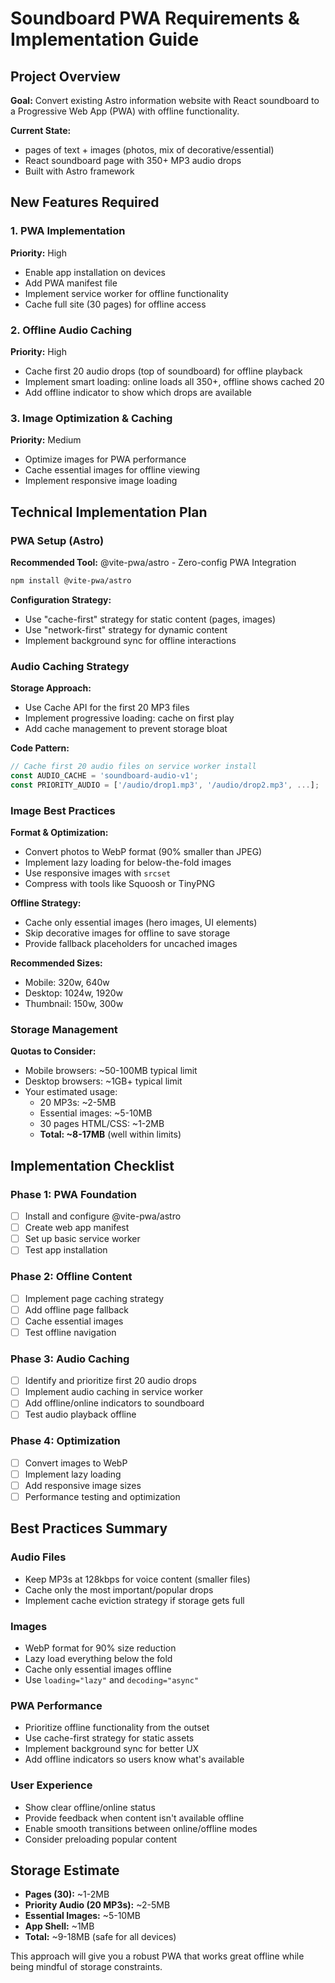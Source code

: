 # Soundboard PWA Requirements & Implementation Guide

## Project Overview

**Goal:** Convert existing Astro information website with React soundboard to a Progressive Web App (PWA) with offline functionality.

**Current State:**

- pages of text + images (photos, mix of decorative/essential)
- React soundboard page with 350+ MP3 audio drops
- Built with Astro framework

## New Features Required

### 1. PWA Implementation

**Priority:** High

- Enable app installation on devices
- Add PWA manifest file
- Implement service worker for offline functionality
- Cache full site (30 pages) for offline access

### 2. Offline Audio Caching

**Priority:** High

- Cache first 20 audio drops (top of soundboard) for offline playback
- Implement smart loading: online loads all 350+, offline shows cached 20
- Add offline indicator to show which drops are available

### 3. Image Optimization & Caching

**Priority:** Medium

- Optimize images for PWA performance
- Cache essential images for offline viewing
- Implement responsive image loading

## Technical Implementation Plan

### PWA Setup (Astro)

**Recommended Tool:** @vite-pwa/astro - Zero-config PWA Integration

```bash
npm install @vite-pwa/astro
```

**Configuration Strategy:**

- Use "cache-first" strategy for static content (pages, images)
- Use "network-first" strategy for dynamic content
- Implement background sync for offline interactions

### Audio Caching Strategy

**Storage Approach:**

- Use Cache API for the first 20 MP3 files
- Implement progressive loading: cache on first play
- Add cache management to prevent storage bloat

**Code Pattern:**

```javascript
// Cache first 20 audio files on service worker install
const AUDIO_CACHE = 'soundboard-audio-v1';
const PRIORITY_AUDIO = ['/audio/drop1.mp3', '/audio/drop2.mp3', ...];
```

### Image Best Practices

**Format & Optimization:**

- Convert photos to WebP format (90% smaller than JPEG)
- Implement lazy loading for below-the-fold images
- Use responsive images with `srcset`
- Compress with tools like Squoosh or TinyPNG

**Offline Strategy:**

- Cache only essential images (hero images, UI elements)
- Skip decorative images for offline to save storage
- Provide fallback placeholders for uncached images

**Recommended Sizes:**

- Mobile: 320w, 640w
- Desktop: 1024w, 1920w
- Thumbnail: 150w, 300w

### Storage Management

**Quotas to Consider:**

- Mobile browsers: ~50-100MB typical limit
- Desktop browsers: ~1GB+ typical limit
- Your estimated usage:
  - 20 MP3s: ~2-5MB
  - Essential images: ~5-10MB
  - 30 pages HTML/CSS: ~1-2MB
  - **Total: ~8-17MB** (well within limits)

## Implementation Checklist

### Phase 1: PWA Foundation

- [ ] Install and configure @vite-pwa/astro
- [ ] Create web app manifest
- [ ] Set up basic service worker
- [ ] Test app installation

### Phase 2: Offline Content

- [ ] Implement page caching strategy
- [ ] Add offline page fallback
- [ ] Cache essential images
- [ ] Test offline navigation

### Phase 3: Audio Caching

- [ ] Identify and prioritize first 20 audio drops
- [ ] Implement audio caching in service worker
- [ ] Add offline/online indicators to soundboard
- [ ] Test audio playback offline

### Phase 4: Optimization

- [ ] Convert images to WebP
- [ ] Implement lazy loading
- [ ] Add responsive image sizes
- [ ] Performance testing and optimization

## Best Practices Summary

### Audio Files

- Keep MP3s at 128kbps for voice content (smaller files)
- Cache only the most important/popular drops
- Implement cache eviction strategy if storage gets full

### Images

- WebP format for 90% size reduction
- Lazy load everything below the fold
- Cache only essential images offline
- Use `loading="lazy"` and `decoding="async"`

### PWA Performance

- Prioritize offline functionality from the outset
- Use cache-first strategy for static assets
- Implement background sync for better UX
- Add offline indicators so users know what's available

### User Experience

- Show clear offline/online status
- Provide feedback when content isn't available offline
- Enable smooth transitions between online/offline modes
- Consider preloading popular content

## Storage Estimate

- **Pages (30):** ~1-2MB
- **Priority Audio (20 MP3s):** ~2-5MB
- **Essential Images:** ~5-10MB
- **App Shell:** ~1MB
- **Total:** ~9-18MB (safe for all devices)

This approach will give you a robust PWA that works great offline while being mindful of storage constraints.
